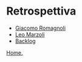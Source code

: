 # Retrospettiva
* [Giacomo Romagnoli](./Giacomo_Romagnoli.md)
* [Leo Marzoli](./Leo_Marzoli.md)
* [Backlog](./backlog.md)


[Home.](../index.md)
